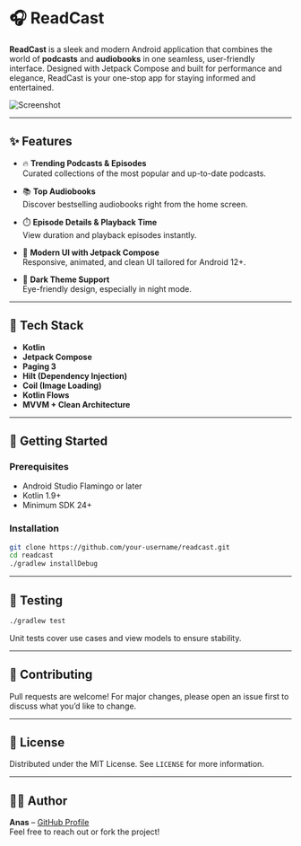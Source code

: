 
# 🎧 ReadCast

**ReadCast** is a sleek and modern Android application that combines the world of **podcasts** and **audiobooks** in one seamless, user-friendly interface. Designed with Jetpack Compose and built for performance and elegance, ReadCast is your one-stop app for staying informed and entertained.

![Screenshot](./Users/user/Desktop/Screenshot_20250705_185844.png)

---

## ✨ Features

- 🔥 **Trending Podcasts & Episodes**  
  Curated collections of the most popular and up-to-date podcasts.

- 📚 **Top Audiobooks**  
  Discover bestselling audiobooks right from the home screen.

- ⏱️ **Episode Details & Playback Time**  
  View duration and playback episodes instantly.

- 📱 **Modern UI with Jetpack Compose**  
  Responsive, animated, and clean UI tailored for Android 12+.

- 🌙 **Dark Theme Support**  
  Eye-friendly design, especially in night mode.

---

## 🧩 Tech Stack

- **Kotlin**
- **Jetpack Compose**
- **Paging 3**
- **Hilt (Dependency Injection)**
- **Coil (Image Loading)**
- **Kotlin Flows**
- **MVVM + Clean Architecture**

---

## 🚀 Getting Started

### Prerequisites

- Android Studio Flamingo or later
- Kotlin 1.9+
- Minimum SDK 24+

### Installation

```bash
git clone https://github.com/your-username/readcast.git
cd readcast
./gradlew installDebug
```

---

## 🧪 Testing

```bash
./gradlew test
```

Unit tests cover use cases and view models to ensure stability.


---

## 🤝 Contributing

Pull requests are welcome! For major changes, please open an issue first to discuss what you’d like to change.

---

## 📄 License

Distributed under the MIT License. See `LICENSE` for more information.

---

## 👨‍💻 Author

**Anas** – [GitHub Profile](https://github.com/your-username)  
Feel free to reach out or fork the project!
